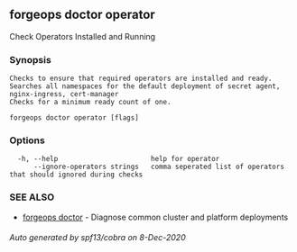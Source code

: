 ## forgeops doctor operator

Check Operators Installed and Running

### Synopsis


	Checks to ensure that required operators are installed and ready.
	Searches all namespaces for the default deployment of secret agent, nginx-ingress, cert-manager
	Checks for a minimum ready count of one.
	

```
forgeops doctor operator [flags]
```

### Options

```
  -h, --help                       help for operator
      --ignore-operators strings   comma seperated list of operators that should ignored during checks
```

### SEE ALSO

* [forgeops doctor](forgeops_doctor.md)	 - Diagnose common cluster and platform deployments

###### Auto generated by spf13/cobra on 8-Dec-2020
